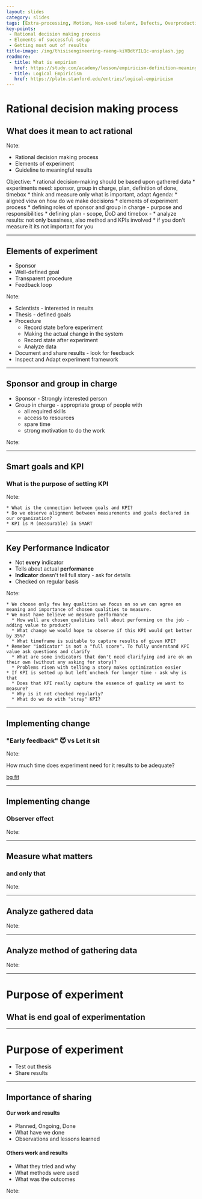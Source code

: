 ```yaml
---
layout: slides
category: slides
tags: [Extra-processing, Motion, Non-used talent, Defects, Overproduction]
key-points: 
 - Rational decision making process
 - Elements of successful setup
 - Getting most out of results
title-image: /img/thisisengineering-raeng-kiVBdtYILQc-unsplash.jpg
readmore:
 - title: What is empirism
   href: https://study.com/academy/lesson/empiricism-definition-meaning-philosophy.html
 - title: Logical Empiricism
   href: https://plato.stanford.edu/entries/logical-empiricism    
---
```


# Rational decision making process

## What does it mean to act rational

Note: 

* Rational decision making process
* Elements of experiment
* Guideline to meaningful results

Objective:
    * rational decision-making should be based upon gathered data
    * experiments need: sponsor, group in charge, plan, definition of done, timebox
    * think and measure only what is important, adapt
Agenda:
    * aligned view on how do we make decisions
    * elements of experiment process
    * defining roles of sponsor and group in charge - purpose and responsibilities
    * defining plan - scope, DoD and timebox - 
    * analyze results: not only bussiness, also method and KPIs involved
    * if you don't measure it its not important for you


---

## Elements of experiment

* Sponsor
* Well-defined goal
* Transparent procedure
* Feedback loop

Note: 

* Scientists - interested in results
* Thesis - defined goals
* Procedure
  + Record state before experiment
  + Making the actual change in the system
  + Record state after experiment
  + Analyze data
* Document and share results - look for feedback
* Inspect and Adapt experiment framework


---

## Sponsor and group in charge

* Sponsor - Strongly interested person
* Group in charge - appropriate group of people with
  * all required skills
  * access to resources
  * spare time
  * strong motivation to do the work


Note: 



---

## Smart goals and KPI

### What is the purpose of setting KPI

Note: 

    * What is the connection between goals and KPI?
    * Do we observe alignment between measurements and goals declared in our organization?
    * KPI is M (measurable) in SMART


---

## Key Performance Indicator

* Not **every** indicator
* Tells about actual **performance**
* **Indicator** doesn't tell full story - ask for details
* Checked on regular basis

Note: 

    * We choose only few key qualities we focus on so we can agree on meaning and importance of chosen qualities to measure.
    * We must have believe we measure performance
      * How well are chosen qualities tell about performing on the job - adding value to product?
      * What change we would hope to observe if this KPI would get better by 35%?
      * What timeframe is suitable to capture results of given KPI?
    * Remeber "indicator" is not a "full score". To fully understand KPI value ask questions and clarify
      * What are some indicators that don't need clarifying and are ok on their own (without any asking for story)?
      * Problems risen with telling a story makes optimization easier
    * If KPI is setted up but left uncheck for longer time - ask why is that
      * Does that KPI really capture the essence of quality we want to measure?
      * Why is it not checked regularly? 
      * What do we do with "stray" KPI?


---

## Implementing change

### "Early feedback" 😈 vs Let it sit

Note: 

How much time does experiment need for it results to be adequate?

[bg fit][krol_julian]


---

## Implementing change

### Observer effect

Note: 



---

## Measure what matters

### and only that

Note: 



---

## Analyze gathered data

Note: 



---

## Analyze method of gathering data

Note: 



---

# Purpose of experiment

## What is end goal of experimentation

---

# Purpose of experiment

* Test out thesis
* Share results

---

## Importance of sharing

#### Our work and results

* Planned, Ongoing, Done
* What have we done
* Observations and lessons learned

#### Others work and results

* What they tried and why
* What methods were used
* What was the outcomes

Note: 

[krol_julian]: https://i1.memy.pl/obrazki/2053349038_.jpg "https://memy.pl/mem_349038"
